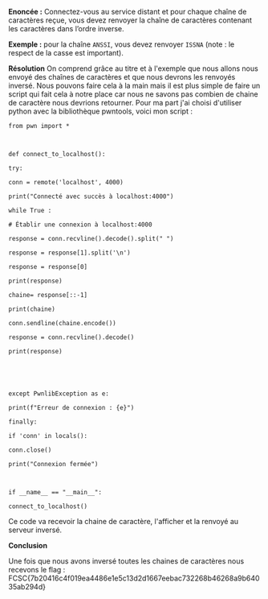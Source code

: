 **Enoncée :**
Connectez-vous au service distant et pour chaque chaîne de caractères reçue, vous devez renvoyer la chaîne de caractères contenant les caractères dans l’ordre inverse.

**Exemple :** pour la chaîne `ANSSI`, vous devez renvoyer `ISSNA` (note : le respect de la casse est important).

**Résolution**
On comprend grâce au titre et à l'exemple que nous allons nous envoyé des chaînes de caractères et que nous devrons les renvoyés inversé.
Nous pouvons faire cela à la main mais il est plus simple de faire un script qui fait cela à notre place car nous ne savons pas combien de chaine de caractère nous devrions retourner.
Pour ma part j'ai choisi d'utiliser python avec la bibliothèque pwntools, voici mon script :
```
from pwn import *

  

def connect_to_localhost():

try:

conn = remote('localhost', 4000)

print("Connecté avec succès à localhost:4000")

while True :

# Établir une connexion à localhost:4000

response = conn.recvline().decode().split(" ")

response = response[1].split('\n')

response = response[0]

print(response)

chaine= response[::-1]

print(chaine)

conn.sendline(chaine.encode())

response = conn.recvline().decode()

print(response)

  

  

except PwnlibException as e:

print(f"Erreur de connexion : {e}")

finally:

if 'conn' in locals():

conn.close()

print("Connexion fermée")

  

if __name__ == "__main__":

connect_to_localhost()
```

Ce code va recevoir la chaine de caractère, l'afficher et la renvoyé au serveur inversé.

**Conclusion**

Une fois que nous avons inversé toutes les chaines de caractères nous recevons le flag : 
FCSC{7b20416c4f019ea4486e1e5c13d2d1667eebac732268b46268a9b64035ab294d}
